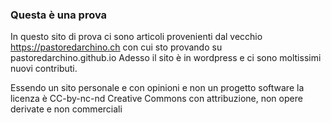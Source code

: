 ### Questa è una prova
In questo sito di prova ci sono articoli provenienti dal vecchio https://pastoredarchino.ch con cui sto provando
su pastoredarchino.github.io Adesso il sito è in wordpress e ci sono moltissimi nuovi contributi.

Essendo un sito personale e con opinioni e non un progetto software la licenza è
CC-by-nc-nd Creative Commons con attribuzione, non opere derivate e non commerciali
